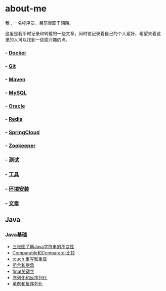 # about-me
我 , 一名程序员，目前就职于陌陌。

这里是我平时记录和转载的一些文章，同时也记录着自己的个人爱好，希望来着这里的人可以找到一些感兴趣的点。

### - [Docker](https://github.com/xinput123/about-me/blob/main/Docker/docker.md)


### - [Git](https://github.com/xinput123/about-me/blob/main/Git/git.md)


### - [Maven](https://github.com/xinput123/about-me/blob/main/Maven/maven.md)

### - [MySQL](https://github.com/xinput123/about-me/blob/main/MySQL/MySQL.md)

### - [Oracle](https://github.com/xinput123/about-me/blob/main/Oracle/oracle.md)

### - [Redis](https://github.com/xinput123/about-me/blob/main/Redis/Redis.md)

### - [SpringCloud](https://github.com/xinput123/about-me/blob/main/SpringCloud/SspringCloud.md)

### - [Zookeeper](https://github.com/xinput123/about-me/blob/main/Zookeeper/Zookeeper.md)

### - [测试](https://github.com/xinput123/about-me/blob/main/%E6%B5%8B%E8%AF%95/%E6%B5%8B%E8%AF%95.md)

### - [工具](https://github.com/xinput123/about-me/blob/main/%E5%B7%A5%E5%85%B7/%E5%B7%A5%E5%85%B7.md)

### - [环境安装](https://github.com/xinput123/about-me/blob/main/%E7%8E%AF%E5%A2%83%E5%AE%89%E8%A3%85/%E7%8E%AF%E5%A2%83%E5%AE%89%E8%A3%85.md)

### - [文章](https://github.com/xinput123/about-me/blob/main/%E6%96%87%E7%AB%A0/%E6%96%87%E7%AB%A0.md)



## Java
### Java基础
- [三张图了解Java字符串的不变性](https://github.com/xinput123/about-me/blob/main/Java/Java%E5%9F%BA%E7%A1%80%E7%9F%A5%E8%AF%86/%E4%B8%89%E5%BC%A0%E5%9B%BE%E4%BA%86%E8%A7%A3Java%E5%AD%97%E7%AC%A6%E4%B8%B2%E7%9A%84%E4%B8%8D%E5%8F%98%E6%80%A7.md)
- [Comparable和Comparator比较](https://github.com/xinput123/about-me/blob/main/Java/Java%E5%9F%BA%E7%A1%80%E7%9F%A5%E8%AF%86/Comparable%E5%92%8CComparator.md)
- [touch 重写和重载](https://github.com/xinput123/about-me/blob/main/Java/Java%E5%9F%BA%E7%A1%80%E7%9F%A5%E8%AF%86/%E9%87%8D%E5%86%99%E5%92%8C%E9%87%8D%E8%BD%BD.md)
- [组合和继承](https://github.com/xinput123/about-me/blob/main/Java/Java%E5%9F%BA%E7%A1%80%E7%9F%A5%E8%AF%86/%E7%BB%84%E5%90%88%E5%92%8C%E7%BB%A7%E6%89%BF.md)
- [final关键字](https://github.com/xinput123/about-me/blob/main/Java/Java%E5%9F%BA%E7%A1%80%E7%9F%A5%E8%AF%86/final%E5%85%B3%E9%94%AE%E5%AD%97.md)
- [序列化和反序列化](https://github.com/xinput123/about-me/blob/main/Java/Java%E5%9F%BA%E7%A1%80%E7%9F%A5%E8%AF%86/%E5%BA%8F%E5%88%97%E5%8C%96%E5%92%8C%E5%8F%8D%E5%BA%8F%E5%88%97%E5%8C%96.md)
- [单例和反序列化](https://github.com/xinput123/about-me/blob/main/Java/Java%E5%9F%BA%E7%A1%80%E7%9F%A5%E8%AF%86/%E5%8D%95%E4%BE%8B%E5%92%8C%E5%BA%8F%E5%88%97%E5%8C%96.md)




